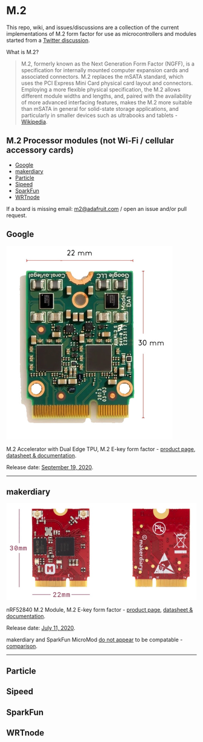 # M.2

This repo, wiki, and issues/discussions are a collection of the current implementations of M.2 form factor for use as microcontrollers and modules started from a [Twitter discussion](https://twitter.com/zs/status/1319691639586082816).

What is M.2?

> M.2, formerly known as the Next Generation Form Factor (NGFF), is a specification for internally mounted computer expansion cards and associated connectors. M.2 replaces the mSATA standard, which uses the PCI Express Mini Card physical card layout and connectors. Employing a more flexible physical specification, the M.2 allows different module widths and lengths, and, paired with the availability of more advanced interfacing features, makes the M.2 more suitable than mSATA in general for solid-state storage applications, and particularly in smaller devices such as ultrabooks and tablets - [Wikipedia](https://en.wikipedia.org/wiki/M.2).

## M.2 Processor modules (not Wi-Fi / cellular accessory cards)
- [Google](#Google)
- [makerdiary](#makerdiary)
- [Particle](#Particle)
- [Sipeed](#Sipped)
- [SparkFun](#SparkFun)
- [WRTnode](#WRTnode)

If a board is missing email: <m2@adafruit.com> / open an issue and/or pull request.

## Google

[![M.2 Accelerator with Dual Edge TPU](./images/coralm2.jpg)](https://coral.ai/products/m2-accelerator-dual-edgetpu)

M.2 Accelerator with Dual Edge TPU, M.2 E-key form factor - [product page](https://coral.ai/products/m2-accelerator-dual-edgetpu), [datasheet & documentation](https://coral.ai/docs/m2-dual-edgetpu/datasheet/). 

Release date: [September 19, 2020](https://developers.googleblog.com/2020/09/doubling-down-on-edge-with-corals-new.html).

---

## makerdiary

[![nRF52840 M.2 Module](./images/nRF52840makerdiary.jpg)](https://makerdiary.com/collections/prototyping/products/nrf52840-m2-module)

nRF52840 M.2 Module, M.2 E-key form factor - [product page](https://makerdiary.com/collections/prototyping/products/nrf52840-m2-module), [datasheet & documentation](https://wiki.makerdiary.com/nrf52840-m2/). 

Release date: [July 11, 2020](https://github.com/makerdiary/nrf52840-m2/blob/master/README.md).

makerdiary and SparkFun MicroMod [do not appear](https://twitter.com/bitshiftmask/status/1319695270569967616) to be compatable - [comparison](https://docs.google.com/spreadsheets/d/1Z9QjP8fAvubUfc8ZP4rFAF2qbMxP0rMNrEVA8LHFWLg/edit#gid=0).

---

## Particle

## Sipeed

## SparkFun

## WRTnode
